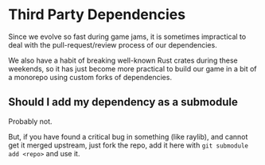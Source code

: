 # Third Party Dependencies

Since we evolve so fast during game jams, it is sometimes impractical to deal with the pull-request/review process of our dependencies.

We also have a habit of breaking well-known Rust crates during these weekends, so it has just become more practical to build our game in a bit of a monorepo using custom forks of dependencies.

## Should I add my dependency as a submodule

Probably not.

But, if you have found a critical bug in something (like raylib), and cannot get it merged upstream, just fork the repo, add it here with `git submodule add <repo>` and use it.
